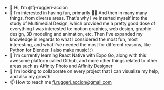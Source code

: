 - 👋 Hi, I’m @fj-ruggeri-accion
- 👀 I’m interested in having fun, primarily 🥳🥳 And then in many many things, from diverse areas. That's why I've inserted myself into the study of Multimedial Design, which provided me a pretty good dose of everything I was interested to: motion graphics, web design, graphic design, 3D modeling and animation, etc. Then I've expanded my knowledge in regards to what I considered the most fun, most interesting, and what I've needed the most for different reasons, like Python for Blender. I also make music! :)
- 🌱 I’m currently learning React Native with Expo Go, along with this awesome platform called Github, and more other things related to other areas such as Affinity Photo and Affinity Designer
- 💞️ I’m looking to collaborate on every project that I can visualize my help, and also my growth
- 📫 How to reach me fj.ruggeri.accion@gmail.com

<!---
fj-ruggeri-accion/fj-ruggeri-accion is a ✨ special ✨ repository because its `README.md` (this file) appears on your GitHub profile.
You can click the Preview link to take a look at your changes.
--->
